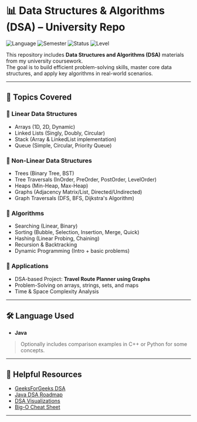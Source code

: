 
# 📊 Data Structures & Algorithms (DSA) – University Repo

![Language](https://img.shields.io/badge/Language-Java-blue?style=flat-square)
![Semester](https://img.shields.io/badge/Semester-DSA-orange?style=flat-square)
![Status](https://img.shields.io/badge/Status-Active%20Learning-brightgreen?style=flat-square)
![Level](https://img.shields.io/badge/Level-Intermediate-red?style=flat-square)

This repository includes **Data Structures and Algorithms (DSA)** materials from my university coursework.  
The goal is to build efficient problem-solving skills, master core data structures, and apply key algorithms in real-world scenarios.

---

## 🧠 Topics Covered

### 🔹 Linear Data Structures
- Arrays (1D, 2D, Dynamic)
- Linked Lists (Singly, Doubly, Circular)
- Stack (Array & LinkedList implementation)
- Queue (Simple, Circular, Priority Queue)

### 🔹 Non-Linear Data Structures
- Trees (Binary Tree, BST)
- Tree Traversals (InOrder, PreOrder, PostOrder, LevelOrder)
- Heaps (Min-Heap, Max-Heap)
- Graphs (Adjacency Matrix/List, Directed/Undirected)
- Graph Traversals (DFS, BFS, Dijkstra's Algorithm)

### 🔹 Algorithms
- Searching (Linear, Binary)
- Sorting (Bubble, Selection, Insertion, Merge, Quick)
- Hashing (Linear Probing, Chaining)
- Recursion & Backtracking
- Dynamic Programming (Intro + basic problems)

### 🔹 Applications
- DSA-based Project: **Travel Route Planner using Graphs**
- Problem-Solving on arrays, strings, sets, and maps
- Time & Space Complexity Analysis

---

## 🛠 Language Used

- **Java**  
> Optionally includes comparison examples in C++ or Python for some concepts.



---

## 📘 Helpful Resources

* [GeeksForGeeks DSA](https://www.geeksforgeeks.org/data-structures/)
* [Java DSA Roadmap](https://www.javatpoint.com/data-structure-tutorial)
* [DSA Visualizations](https://visualgo.net/en)
* [Big-O Cheat Sheet](https://www.bigocheatsheet.com/)

---
 

